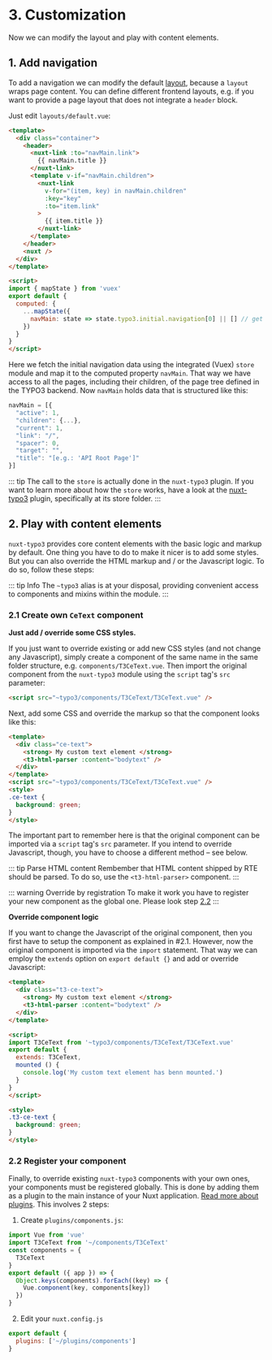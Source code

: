 # 3. Customization

Now we can modify the layout and play with content elements.

## 1. Add navigation

To add a navigation we can modify the default [layout](/frontend/layouts), because a `layout` wraps page content. You can define different frontend layouts, e.g. if you want to provide a page layout that does not integrate a `header` block.

Just edit `layouts/default.vue`:

```html
<template>
  <div class="container">
    <header>
      <nuxt-link :to="navMain.link">
        {{ navMain.title }}
      </nuxt-link>
      <template v-if="navMain.children">
        <nuxt-link
          v-for="(item, key) in navMain.children"
          :key="key"
          :to="item.link"
        >
          {{ item.title }}
        </nuxt-link>
      </template>
    </header>
    <nuxt />
  </div>
</template>

<script>
import { mapState } from 'vuex'
export default {
  computed: {
    ...mapState({
      navMain: state => state.typo3.initial.navigation[0] || [] // get first level from the root page tree
    })
  }
}
</script>
```

Here we fetch the initial navigation data using the integrated (Vuex) `store` module and map it to the computed property `navMain`. That way we have access to all the pages, including their children, of the page tree defined in the TYPO3 backend. Now `navMain` holds data that is structured like this:

```js
navMain = [{
  "active": 1,
  "children": {...},
  "current": 1,
  "link": "/",
  "spacer": 0,
  "target": "",
  "title": "[e.g.: 'API Root Page']"
}]
```

::: tip
The call to the `store` is actually done in the `nuxt-typo3` plugin. If you want to learn more about how the `store` works, have a look at the [nuxt-typo3](https://github.com/TYPO3-Initiatives/nuxt-typo3/tree/master/lib/store) plugin, specifically at its store folder.
:::

## 2. Play with content elements

`nuxt-typo3` provides core content elements with the basic logic and markup by default. One thing you have to do to make it nicer is to add some styles. But you can also override the HTML markup and / or the Javascript logic. To do so, follow these steps:

::: tip Info
The `~typo3` alias is at your disposal, providing convenient access to components and mixins within the module.
:::

### 2.1 Create own `CeText` component

**Just add / override some CSS styles.**

If you just want to override existing or add new CSS styles (and not change any Javascript), simply create a component of the same name in the same folder structure, e.g. `components/T3CeText.vue`. Then import the original component from the `nuxt-typo3` module using the `script` tag's `src` parameter:

```html
<script src="~typo3/components/T3CeText/T3CeText.vue" />
```

Next, add some CSS and override the markup so that the component looks like this:

```html
<template>
  <div class="ce-text">
    <strong> My custom text element </strong>
    <t3-html-parser :content="bodytext" />
  </div>
</template>
<script src="~typo3/components/T3CeText/T3CeText.vue" />
<style>
.ce-text {
  background: green;
}
</style>
```

The important part to remember here is that the original component can be imported via a `script` tag's `src` parameter. If you intend to override Javascript, though, you have to choose a different method – see below.

::: tip Parse HTML content
Rembember that HTML content shipped by RTE should be parsed. To do so, use the `<t3-html-parser>` component.
:::

::: warning Override by registration
To make it work you have to register your new component as the global one. Please look step [2.2](#_2-2-register-your-component)
:::

**Override component logic**

If you want to change the Javascript of the original component, then you first have to setup the component as explained in #2.1. However, now the original component is imported via the `import` statement. That way we can employ the `extends` option on `export default {}` and add or override Javascript:

```html
<template>
  <div class="t3-ce-text">
    <strong> My custom text element </strong>
    <t3-html-parser :content="bodytext" />
  </div>
</template>

<script>
import T3CeText from '~typo3/components/T3CeText/T3CeText.vue'
export default {
  extends: T3CeText,
  mounted () {
    console.log('My custom text element has benn mounted.')
  }
}
</script>

<style>
.t3-ce-text {
  background: green;
}
</style>
```

### 2.2 Register your component

Finally, to override existing `nuxt-typo3` components with your own ones, your components must be registered globally. This is done by adding them as a plugin to the main instance of your Nuxt application. [Read more about plugins](https://nuxtjs.org/guide/plugins/). This involves 2 steps:

1. Create `plugins/components.js`:

```js
import Vue from 'vue'
import T3CeText from '~/components/T3CeText'
const components = {
  T3CeText
}
export default ({ app }) => {
  Object.keys(components).forEach((key) => {
    Vue.component(key, components[key])
  })
}
```

2. Edit your `nuxt.config.js`

```js
export default {
  plugins: ['~/plugins/components']
}
```
